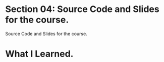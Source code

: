 # Section 04: Source Code and Slides for the course.

Source Code and Slides for the course.

# What I Learned.
